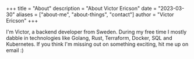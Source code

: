 +++
title = "About"
description = "About Victor Ericson"
date = "2023-03-30"
aliases = ["about-me", "about-things", "contact"]
author = "Victor Ericson"
+++

I'm Victor, a backend developer from Sweden. During my free time I mostly dabble in technologies like Golang, Rust, Terraform, Docker, SQL and Kubernetes. If you think I'm missing out on something exciting, hit me up on email :)

